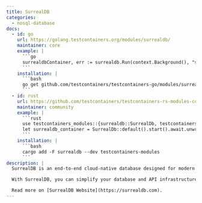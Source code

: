 ```yaml
---
title: SurrealDB
categories:
  - nosql-database
docs:
  - id: go
    url: https://golang.testcontainers.org/modules/surrealdb/
    maintainer: core
    example: |
      ```go
      surrealdbContainer, err := surrealdb.Run(context.Background(), "surrealdb/surrealdb:v1.1.1")
      ```
    installation: |
      ```bash
      go get github.com/testcontainers/testcontainers-go/modules/surrealdb
      ```
  - id: rust
    url: https://github.com/testcontainers/testcontainers-rs-modules-community/tree/main/src/surrealdb
    maintainer: community
    example: |
      ```rust
      use testcontainers_modules::{surrealdb::SurrealDb, testcontainers::runners::AsyncRunner};
      let surrealdb_container = SurrealDb::default().start().await.unwrap();
      ```
    installation: |
      ```bash
      cargo add -F surrealdb --dev testcontainers-modules
      ```
description: |
  SurrealDB is an end-to-end cloud-native database designed for modern applications, including web, mobile, serverless, Jamstack, backend, and traditional applications.

  With SurrealDB, you can simplify your database and API infrastructure, reduce development time, and build secure, performant apps quickly and cost-effectively.

  Read more on [SurrealDB Website](https://surrealdb.com).
---
```

